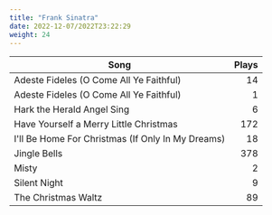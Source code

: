 ```yaml
---
title: "Frank Sinatra"
date: 2022-12-07/2022T23:22:29
weight: 24
---
```




 Song | Plays 
----- | -----:
Adeste Fideles (O Come All Ye Faithful) | 14
Adeste Fideles (O Come All Ye Faithful) | 1
Hark the Herald Angel Sing | 6
Have Yourself a Merry Little Christmas | 172
I'll Be Home For Christmas (If Only In My Dreams) | 18
Jingle Bells | 378
Misty | 2
Silent Night | 9
The Christmas Waltz | 89
